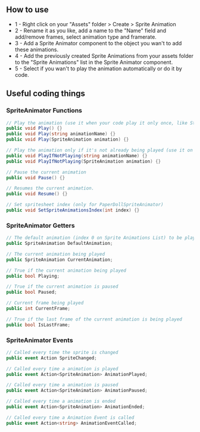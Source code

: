 ## How to use
* 1 - Right click on your "Assets" folder > Create > Sprite Animation  
* 2 - Rename it as you like, add a name to the "Name" field and add/remove frames, select animation type and framerate.  
* 3 - Add a Sprite Animator component to the object you wan't to add these animations.  
* 4 - Add the previously created Sprite Animations from your assets folder to the "Sprite Animations" list in the Sprite Animator component.  
* 5 - Select if you wan't to play the animation automatically or do it by code.  
  
## Useful coding things
### SpriteAnimator Functions
```cs
// Play the animation (use it when your code play it only once, like State-Machines do), you can pass a animation name or a spriteanimation class
public void Play() {}
public void Play(string animationName) {}
public void Play(SpriteAnimation animation) {}

// Play the animation only if it's not already being played (use it on Update functions), you can pass a animation name or a spriteanimation class
public void PlayIfNotPlaying(string animationName) {}
public void PlayIfNotPlaying(SpriteAnimation animation) {}

// Pause the current animation
public void Pause() {}

// Resumes the current animation.
public void Resume() {}

// Set spritesheet index (only for PaperDollSpriteAnimator)
public void SetSpriteAnimationsIndex(int index) {}
```  
  
### SpriteAnimator Getters
```cs
// The default animation (index 0 on Sprite Animations List) to be played
public SpriteAnimation DefaultAnimation;

// The current animation being played
public SpriteAnimation CurrentAnimation;

// True if the current animation being played
public bool Playing;

// True if the current animation is paused
public bool Paused;

// Current frame being played
public int CurrentFrame;

// True if the last frame of the current animation is being played
public bool IsLastFrame;
```
  
### SpriteAnimator Events
```cs
// Called every time the sprite is changed
public event Action SpriteChanged;

// Called every time a animation is played
public event Action<SpriteAnimation> AnimationPlayed;

// Called every time a animation is paused
public event Action<SpriteAnimation> AnimationPaused;

// Called every time a animation is ended
public event Action<SpriteAnimation> AnimationEnded;

// Called every time a Animation Event is called
public event Action<string> AnimationEventCalled;
```
